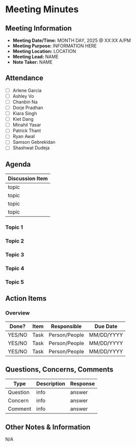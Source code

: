 # Meeting Minutes
## Meeting Information
- **Meeting Date/Time:** MONTH DAY, 2025 @ XX:XX A/PM
- **Meeting Purpose:** INFORMATION HERE
- **Meeting Location:** LOCATION
- **Meeting Lead:** NAME
- **Note Taker:** NAME

## Attendance
- [ ] Arlene Garcia
- [ ] Ashley Vo
- [ ] Chanbin Na
- [ ] Dorje Pradhan
- [ ] Kiara Singh
- [ ] Kiet Dang
- [ ] Minahil Yasar
- [ ] Patrick Thant
- [ ] Ryan Awal
- [ ] Samson Gebrekidan
- [ ] Shashwat Dudeja

## Agenda
| Discussion Item |
| ---- |
| topic |
| topic |
| topic |
| topic |

### Topic 1

### Topic 2

### Topic 3

### Topic 4

### Topic 5

## Action Items
### Overview
| Done? | Item | Responsible | Due Date |
| ----  | ---- | ----        | ----     |
| YES/NO | Task | Person/People | MM/DD/YYYY |
| YES/NO | Task | Person/People | MM/DD/YYYY |
| YES/NO | Task | Person/People | MM/DD/YYYY |

## Questions, Concerns, Comments
| Type | Description | Response |
| ---- | ---- | ---- |
| Question| info | answer |
| Concern | info | answer |
| Comment | info | answer |

## Other Notes & Information
N/A
